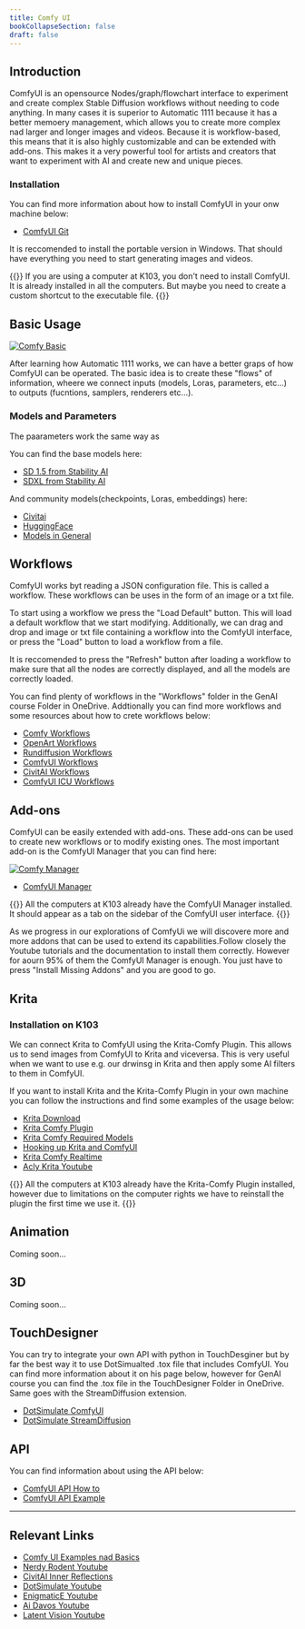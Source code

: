 ```yaml
---
title: Comfy UI
bookCollapseSection: false
draft: false
---
```


## Introduction

ComfyUI is an opensource Nodes/graph/flowchart interface to experiment and create complex Stable Diffusion workflows without needing to code anything. In many cases it is superior to Automatic 1111 because it has a better memoery management, which allows you to create more complex nad larger and longer images and videos. Because it is workflow-based, this means that it is also highly customizable and can be extended with add-ons. This makes it a very powerful tool for artists and creators that want to experiment with AI and create new and unique pieces.

### Installation

You can find more information about how to install ComfyUI in your onw machine below:

- [ComfyUI Git](https://github.com/comfyanonymous/ComfyUI)

It is reccomended to install the portable version in Windows. That should have everything you need to start generating images and videos.

{{<hint warning>}}
If you are using a computer at K103, you don't need to install ComfyUI. It is already installed in all the computers. But maybe you need to create a custom shortcut to the executable file.
{{</hint>}}

## Basic Usage

[![Comfy Basic](/images/tutorials/ai/comfy_basic.png)](/images/tutorials/ai/comfy_basic.png)

After learning how Automatic 1111 works, we can have a better graps of how ComfyUI can be operated. The basic idea is to create these "flows" of information, wheere we connect inputs (models, Loras, parameters, etc...) to outputs (fucntions, samplers, renderers etc...).

### Models and Parameters

The paarameters work the same way as

You can find the base models here:

- [SD 1.5 from Stability AI](https://huggingface.co/runwayml/stable-diffusion-v1-5)
- [SDXL from Stability AI](https://huggingface.co/runwayml/stable-diffusion-xl)

And community models(checkpoints, Loras, embeddings) here:

- [Civitai](https://civitai.com/)
- [HuggingFace](https://huggingface.co/models?other=stable-diffusion)
- [Models in General](https://github.com/awesome-stable-diffusion/awesome-stable-diffusion)

## Workflows

ComfyUI works byt reading a JSON configuration file. This is called a workflow. These workflows can be uses in the form of an image or a txt file.

To start using a workflow we press the "Load Default" button. This will load a default workflow that we start modifying. Additionally, we can drag and drop and image or txt file containing a workflow into the ComfyUI interface, or press the "Load" button to load a workflow from a file.

It is reccomended to press the "Refresh" button after loading a workflow to make sure that all the nodes are correctly displayed, and all the models are correctly loaded.

You can find plenty of workflows in the "Workflows" folder in the GenAI course Folder in OneDrive. Addtionally you can find more workflows and some resources about how to crete workflows below:

- [Comfy Workflows](https://comfyworkflows.com/)
- [OpenArt Workflows](https://openart.ai/workflows/home)
- [Rundiffusion Workflows](https://rundiffusion.com/comfyui-workflows)
- [ComfyUI Workflows](https://github.com/comfyanonymous/ComfyUI_examples)
- [CivitAI Workflows](https://civitai.com/articles?view=feed&tags=127048)
- [ComfyUI ICU Workflows](https://comfy.icu/explore)

## Add-ons

ComfyUI can be easily extended with add-ons. These add-ons can be used to create new workflows or to modify existing ones. The most important add-on is the ComfyUI Manager that you can find here:

[![Comfy Manager](/images/tutorials/ai/comfy_manager.png)](/images/tutorials/ai/comfy_manager.png)

- [ComfyUI Manager](https://github.com/ltdrdata/ComfyUI-Manager)

{{<hint info>}}
All the computers at K103 already have the ComfyUI Manager installed. It should appear as a tab on the sidebar of the ComfyUI user interface.
{{</hint>}}

As we progress in our explorations of ComfyUi we will discovere more and more addons that can be used to extend its capabilities.Follow closely the Youtube tutorials and the documentation to install them correctly. However for aourn 95% of them the ComfyUI Manager is enough. You just have to press "Install Missing Addons" and you are good to go.

## Krita

### Installation on K103

We can connect Krita to ComfyUI using the Krita-Comfy Plugin. This allows us to send images from ComfyUI to Krita and viceversa. This is very useful when we want to use e.g. our drwinsg in Krita and then apply some AI filters to them in ComfyUI.

If you want to install Krita and the Krita-Comfy Plugin in your own machine you can follow the instructions and find some examples of the usage below:

- [Krita Download](https://krita.org/en/download/)
- [Krita Comfy Plugin](https://github.com/Acly/krita-ai-diffusion)
- [Krita Comfy Required Models](https://github.com/Acly/krita-ai-diffusion/wiki/ComfyUI-Setup)
- [Hooking up Krita and ComfyUI](https://www.interstice.cloud/plugin#localServerInstallationSection)
- [Krita Comfy Realtime](https://www.reddit.com/r/StableDiffusion/comments/181fn3k/kritasdcompyui_for_a_realtime_painting/?rdt=45395)
- [Acly Krita Youtube](https://www.reddit.com/r/StableDiffusion/comments/181fn3k/kritasdcompyui_for_a_realtime_painting/?rdt=45395)

{{<hint warning>}}
All the computers at K103 already have the Krita-Comfy Plugin installed, however due to limitations on the computer rights we have to reinstall the plugin the first time we use it.
{{</hint>}}

## Animation

Coming soon...

## 3D

Coming soon...

## TouchDesigner

You can try to integrate your own API with python in TouchDesginer but by far the best way it to use DotSimualted .tox file that includes ComfyUI. You can find more information about it on his page below, however for GenAI course you can find the .tox file in the TouchDesigner Folder in OneDrive. Same goes with the StreamDiffusion extension.

- [DotSimulate ComfyUI](https://www.youtube.com/watch?v=jIIqE8cp420&t=2s&ab_channel=dotsimulate)
- [DotSimulate StreamDiffusion](https://www.youtube.com/watch?v=X4rlC6y1ahw&ab_channel=dotsimulate)

## API

You can find information about using the API below:

- [ComfyUI API How to](https://medium.com/@yushantripleseven/comfyui-using-the-api-261293aa055a)
- [ComfyUI API Example](https://github.com/comfyanonymous/ComfyUI/blob/master/script_examples/basic_api_example.py)

---

## Relevant Links

- [Comfy UI Examples nad Basics](https://comfyanonymous.github.io/ComfyUI_examples/)
- [Nerdy Rodent Youtube](https://www.youtube.com/@NerdyRodent)
- [CivitAI Inner Reflections](https://civitai.com/user/Inner_Reflections_AI)
- [DotSimulate Youtube](https://www.youtube.com/@dotsimulate)
- [EnigmaticE Youtube](https://www.youtube.com/@enigmatic_e)
- [Ai Davos Youtube](https://www.youtube.com/@Ai_Davos)
- [Latent Vision Youtube](https://www.youtube.com/@latentvision)
